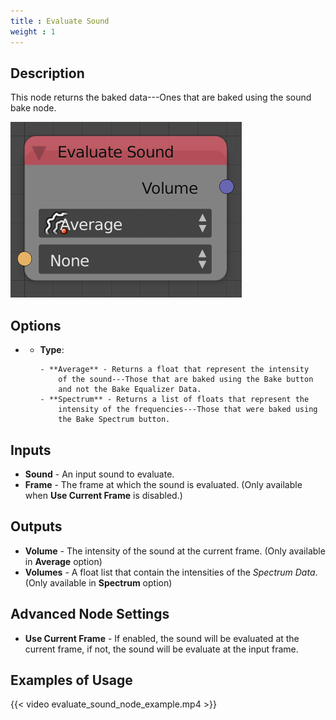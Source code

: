 ```yaml
---
title : Evaluate Sound
weight : 1
---
```


## Description

This node returns the baked data---Ones that are baked using the sound
bake node.

![image](evaluate_sound_node.png)

## Options

- - **Type**:
        
        - **Average** - Returns a float that represent the intensity
            of the sound---Those that are baked using the Bake button
            and not the Bake Equalizer Data.
        - **Spectrum** - Returns a list of floats that represent the
            intensity of the frequencies---Those that were baked using
            the Bake Spectrum button.

## Inputs

- **Sound** - An input sound to evaluate.
- **Frame** - The frame at which the sound is evaluated. (Only
    available when **Use Current Frame** is disabled.)

## Outputs

- **Volume** - The intensity of the sound at the current frame. (Only
    available in **Average** option)
- **Volumes** - A float list that contain the intensities of the
    *Spectrum Data*. (Only available in **Spectrum** option)

## Advanced Node Settings

- **Use Current Frame** - If enabled, the sound will be evaluated at
    the current frame, if not, the sound will be evaluate at the input
    frame.

## Examples of Usage

{{< video evaluate_sound_node_example.mp4 >}}
